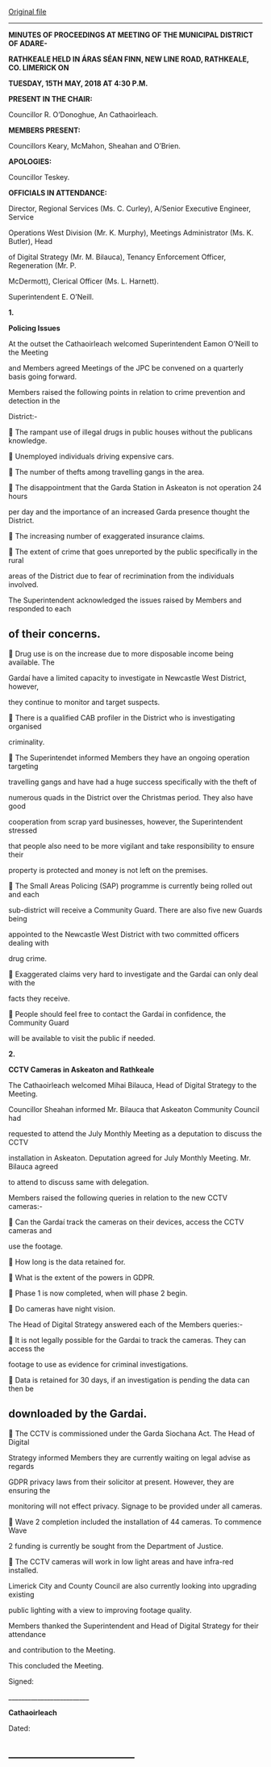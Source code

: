 [Original file](https://www.limerick.ie/sites/default/files/media/documents/2018-06/01%20%28b%29%20Minutes%2015th%20May%2C%202018.pdf)

---
**MINUTES OF PROCEEDINGS AT MEETING OF THE MUNICIPAL DISTRICT OF ADARE-**

**RATHKEALE HELD IN ÁRAS SÉAN FINN, NEW LINE ROAD, RATHKEALE, CO. LIMERICK ON**

**TUESDAY, 15TH** **MAY, 2018 AT 4:30 P.M.**

**PRESENT IN THE CHAIR:**

Councillor R. O’Donoghue, An Cathaoirleach.

**MEMBERS PRESENT:**

Councillors Keary, McMahon, Sheahan and O’Brien.

**APOLOGIES:**

Councillor Teskey.

**OFFICIALS IN ATTENDANCE:**

Director, Regional Services (Ms. C. Curley), A/Senior Executive Engineer, Service

Operations West Division (Mr. K. Murphy), Meetings Administrator (Ms. K. Butler), Head

of Digital Strategy (Mr. M. Bilauca), Tenancy Enforcement Officer, Regeneration (Mr. P.

McDermott), Clerical Officer (Ms. L. Harnett).

Superintendent E. O’Neill.

**1.**

**Policing Issues**

At the outset the Cathaoirleach welcomed Superintendent Eamon O’Neill to the Meeting

and Members agreed Meetings of the JPC be convened on a quarterly basis going forward.

Members raised the following points in relation to crime prevention and detection in the

District:-

 The rampant use of illegal drugs in public houses without the publicans knowledge.

 Unemployed individuals driving expensive cars.

 The number of thefts among travelling gangs in the area.

 The disappointment that the Garda Station in Askeaton is not operation 24 hours

per day and the importance of an increased Garda presence thought the District.

 The increasing number of exaggerated insurance claims.

 The extent of crime that goes unreported by the public specifically in the rural

areas of the District due to fear of recrimination from the individuals involved.

The Superintendent acknowledged the issues raised by Members and responded to each

of their concerns.
---
 Drug use is on the increase due to more disposable income being available. The

Gardaí have a limited capacity to investigate in Newcastle West District, however,

they continue to monitor and target suspects.

 There is a qualified CAB profiler in the District who is investigating organised

criminality.

 The Superintendet informed Members they have an ongoing operation targeting

travelling gangs and have had a huge success specifically with the theft of

numerous quads in the District over the Christmas period. They also have good

cooperation from scrap yard businesses, however, the Superintendent stressed

that people also need to be more vigilant and take responsibility to ensure their

property is protected and money is not left on the premises.

 The Small Areas Policing (SAP) programme is currently being rolled out and each

sub-district will receive a Community Guard. There are also five new Guards being

appointed to the Newcastle West District with two committed officers dealing with

drug crime.

 Exaggerated claims very hard to investigate and the Gardaí can only deal with the

facts they receive.

 People should feel free to contact the Gardaí in confidence, the Community Guard

will be available to visit the public if needed.

**2.**

**CCTV Cameras in Askeaton and Rathkeale**

The Cathaoirleach welcomed Mihai Bilauca, Head of Digital Strategy to the Meeting.

Councillor Sheahan informed Mr. Bilauca that Askeaton Community Council had

requested to attend the July Monthly Meeting as a deputation to discuss the CCTV

installation in Askeaton. Deputation agreed for July Monthly Meeting. Mr. Bilauca agreed

to attend to discuss same with delegation.

Members raised the following queries in relation to the new CCTV cameras:-

 Can the Gardaí track the cameras on their devices, access the CCTV cameras and

use the footage.

 How long is the data retained for.

 What is the extent of the powers in GDPR.

 Phase 1 is now completed, when will phase 2 begin.

 Do cameras have night vision.

The Head of Digital Strategy answered each of the Members queries:-

 It is not legally possible for the Gardai to track the cameras. They can access the

footage to use as evidence for criminal investigations.

 Data is retained for 30 days, if an investigation is pending the data can then be

downloaded by the Gardai.
---
 The CCTV is commissioned under the Garda Siochana Act. The Head of Digital

Strategy informed Members they are currently waiting on legal advise as regards

GDPR privacy laws from their solicitor at present. However, they are ensuring the

monitoring will not effect privacy. Signage to be provided under all cameras.

 Wave 2 completion included the installation of 44 cameras. To commence Wave

2 funding is currently be sought from the Department of Justice.

 The CCTV cameras will work in low light areas and have infra-red installed.

Limerick City and County Council are also currently looking into upgrading existing

public lighting with a view to improving footage quality.

Members thanked the Superintendent and Head of Digital Strategy for their attendance

and contribution to the Meeting.

This concluded the Meeting.

Signed:

\_\_\_\_\_\_\_\_\_\_\_\_\_\_\_\_\_\_\_\_\_\_\_\_\_

**Cathaoirleach**

Dated:

\_\_\_\_\_\_\_\_\_\_\_\_\_\_\_\_\_\_\_\_\_\_\_\_\_
---
